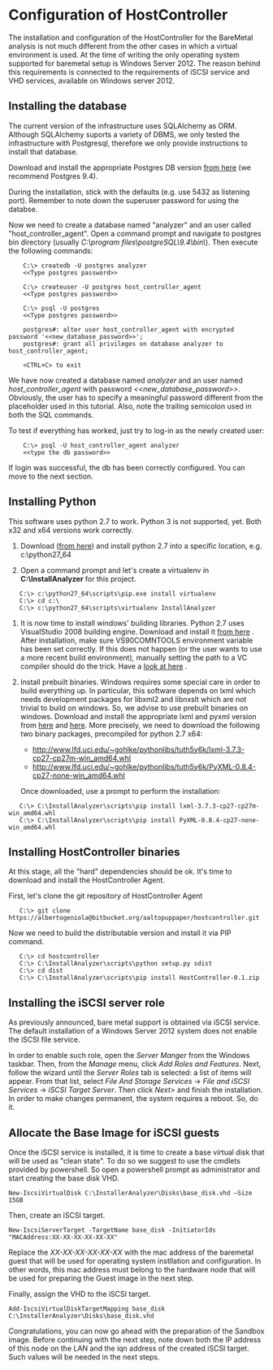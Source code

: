# Configuration of HostController
The installation and configuration of the HostController for the BareMetal analysis is not much different from the other cases in which a virtual environment is used.
At the time of writing the only operating system supported for baremetal setup is Windows Server 2012. The reason behind this requirements is connected to the requirements of iSCSI service and VHD services, available on Windows server 2012.

## Installing the database
The current version of the infrastructure uses SQLAlchemy as ORM. Although SQLAlchemy suports a variety of DBMS, we only tested the infrastructure with Postgresql, therefore we only provide instructions to install that database.

Download and install the appropriate Postgres DB version [from here](https://www.enterprisedb.com/downloads/postgres-postgresql-downloads#windows) (we recommend Postgres 9.4).

During the installation, stick with the defaults (e.g. use 5432 as listening port). Remember to note down the superuser password for using the databse.

Now we need to create a database named "analyzer" and an user called "host_controller_agent". Open a command prompt and navigate to postgres bin directory (usually _C:\program files\postgreSQL\9.4\bin\\_). Then execute the following commands:

```
    C:\> createdb -U postgres analyzer
    <<Type postgres password>>

    C:\> createuser -U postgres host_controller_agent
    <<Type postgres password>>

    C:\> psql -U postgres
    <<Type postgres password>>

    postgres#: alter user host_controller_agent with encrypted password '<<new_database_password>>';
    postgres#: grant all privileges on database analyzer to host_controller_agent;

    <CTRL+C> to exit
```

We have now created a database named _analyzer_ and an user named _host\_controller\_agent_ with password _<<new_database_password>>_. Obviously, the user has to specify a meaningful password different from the placeholder used in this tutorial. Also, note the trailing semicolon used in both the SQL commands.

To test if everything has worked, just try to log-in as the newly created user:
```
    C:\> psql -U host_controller_agent analyzer
    <<type the db password>>
```

If login was successful, the db has been correctly configured. You can move to the next section.

## Installing Python
This software uses python 2.7 to work. Python 3 is not supported, yet. Both x32 and x64 versions work correctly.

1. Download ([from here](https://www.python.org/ftp/python/2.7.13/python-2.7.13.amd64.msi)) and install python 2.7 into a specific location, e.g. c:\python27_64

1. Open a command prompt and let's create a virtualenv in **C:\InstallAnalyzer** for this project.
```
   C:\> c:\python27_64\scripts\pip.exe install virtualenv
   C:\> cd c:\
   C:\> c:\python27_64\scripts\virtualenv InstallAnalyzer
```

1. It is now time to install windows' building libraries. Python 2.7 uses VisualStudio 2008 building engine.
   Download and install it [from here](https://www.microsoft.com/en-us/download/details.aspx?id=44266) . After installation, make sure VS90COMNTOOLS environment variable has been set correctly.
   If this does not happen (or the user wants to use a more recent build environment), manually setting the path to a VC compiler should do the trick. Have a [look at here](http://stackoverflow.com/questions/2817869/error-unable-to-find-vcvarsall-bat) .

1. Install prebuilt binaries.
   Windows requires some special care in order to build everything up. In particular, this software depends on lxml which needs development packages for libxml2 and libnxslt which are not trivial to build on windows.
   So, we advise to use prebuilt binaries on windows. Download and install the appropriate lxml and pyxml version from [here](http://www.lfd.uci.edu/~gohlke/pythonlibs/#lxml) and [here](http://www.lfd.uci.edu/~gohlke/pythonlibs/#pyxml).
   More precisely, we need to download the following two binary packages, precompiled for python 2.7 x64:
    - http://www.lfd.uci.edu/~gohlke/pythonlibs/tuth5y6k/lxml-3.7.3-cp27-cp27m-win_amd64.whl
    - http://www.lfd.uci.edu/~gohlke/pythonlibs/tuth5y6k/PyXML-0.8.4-cp27-none-win_amd64.whl

   Once downloaded, use a prompt to perform the installation:
```
   C:\> C:\InstallAnalyzer\scripts\pip install lxml-3.7.3-cp27-cp27m-win_amd64.whl
   C:\> C:\InstallAnalyzer\scripts\pip install PyXML-0.8.4-cp27-none-win_amd64.whl
```

## Installing HostController binaries
At this stage, all the "hard" dependencies should be ok. It's time to download and install the HostController Agent.

First, let's clone the git repository of HostController Agent

```
   C:\> git clone https://albertogeniola@bitbucket.org/aaltopuppaper/hostcontroller.git
```

Now we need to build the distributable version and install it via PIP command.
```
   C:\> cd hostcontroller
   C:\> C:\InstallAnalyzer\scripts\python setup.py sdist
   C:\> cd dist
   C:\> C:\InstallAnalyzer\scripts\pip install HostController-0.1.zip
```

## Installing the iSCSI server role
As previously announced, bare metal support is obtained via iSCSI service. The default installation of a Windows Server 2012 system does not enable the iSCSI file service. 

In order to enable such role, open the _Server Manger_ from the Windows taskbar. Then, from the _Manage_ menu, click _Add Roles and Features_.
Next, follow the wizard until the _Server Roles_ tab is selected: a list of items will appear. From that list, select _File And Storage Services_ -> _File and iSCSI Services_ -> _iSCSI Target Server_.
Then click _Next>_ and finish the installation. In order to make changes permanent, the system requires a reboot. So, do it.

## Allocate the Base Image for iSCSI guests
Once the iSCSI service is installed, it is time to create a base virtual disk that will be used as "clean state".
To do so we suggest to use the cmdlets provided by powershell. So open a powershell prompt as administrator and start creating the base disk VHD.

```
New-IscsiVirtualDisk C:\InstallerAnalyzer\Disks\base_disk.vhd –Size 15GB
```

Then, create an iSCSI target.

```
New-IscsiServerTarget -TargetName base_disk -InitiatorIds "MACAddress:XX-XX-XX-XX-XX-XX"
```

Replace the _XX-XX-XX-XX-XX-XX_ with the mac address of the baremetal guest that will be used for operating system instllation and configuration.
In other words, this mac address must belong to the hardware node that will be used for preparing the Guest image in the next step. 

Finally, assign the VHD to the iSCSI target.

```
Add-IscsiVirtualDiskTargetMapping base_disk C:\InstallerAnalyzer\Disks\base_disk.vhd
```

Congratulations, you can now go ahead with the preparation of the Sandbox image.
Before continuing with the next step, note down both the IP address of this node on the LAN and the iqn address of the created iSCSI target. 
Such values will be needed in the next steps.